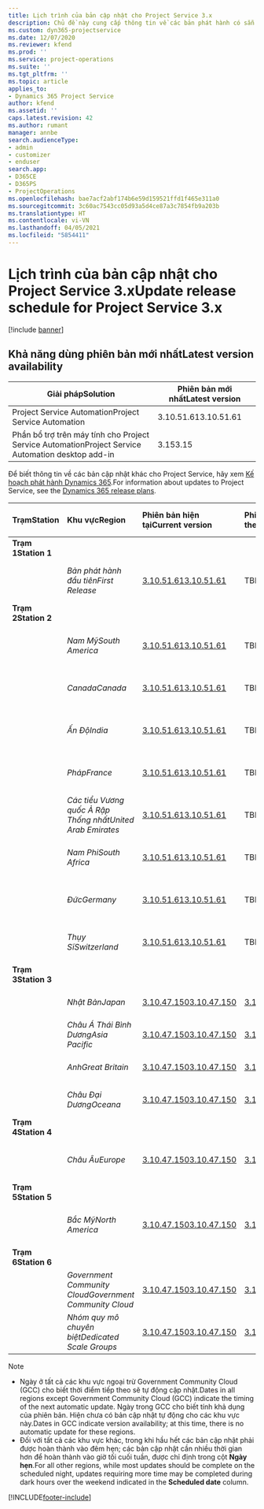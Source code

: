 ```yaml
---
title: Lịch trình của bản cập nhật cho Project Service 3.x
description: Chủ đề này cung cấp thông tin về các bản phát hành có sẵn và sắp tới của Dynamics 365 Project Service Automation.
ms.custom: dyn365-projectservice
ms.date: 12/07/2020
ms.reviewer: kfend
ms.prod: ''
ms.service: project-operations
ms.suite: ''
ms.tgt_pltfrm: ''
ms.topic: article
applies_to:
- Dynamics 365 Project Service
author: kfend
ms.assetid: ''
caps.latest.revision: 42
ms.author: rumant
manager: annbe
search.audienceType:
- admin
- customizer
- enduser
search.app:
- D365CE
- D365PS
- ProjectOperations
ms.openlocfilehash: bae7acf2abf174b6e59d159521ffd1f465e311a0
ms.sourcegitcommit: 3c60ac7543cc05d93a5d4ce87a3c7854fb9a203b
ms.translationtype: HT
ms.contentlocale: vi-VN
ms.lasthandoff: 04/05/2021
ms.locfileid: "5854411"
---
```

# <a name="update-release-schedule-for-project-service-3x"></a><span data-ttu-id="804c3-103">Lịch trình của bản cập nhật cho Project Service 3.x</span><span class="sxs-lookup"><span data-stu-id="804c3-103">Update release schedule for Project Service 3.x</span></span>

[!include [banner](../includes/psa-now-project-operations.md)]

## <a name="latest-version-availability"></a><span data-ttu-id="804c3-104">Khả năng dùng phiên bản mới nhất</span><span class="sxs-lookup"><span data-stu-id="804c3-104">Latest version availability</span></span>

| <span data-ttu-id="804c3-105">Giải pháp</span><span class="sxs-lookup"><span data-stu-id="804c3-105">Solution</span></span>  | <span data-ttu-id="804c3-106">Phiên bản mới nhất</span><span class="sxs-lookup"><span data-stu-id="804c3-106">Latest version</span></span> |
|-------|----|
| <span data-ttu-id="804c3-107">Project Service Automation</span><span class="sxs-lookup"><span data-stu-id="804c3-107">Project Service Automation</span></span>    | <span data-ttu-id="804c3-108">3.10.51.61</span><span class="sxs-lookup"><span data-stu-id="804c3-108">3.10.51.61</span></span> |
| <span data-ttu-id="804c3-109">Phần bổ trợ trên máy tính cho Project Service Automation</span><span class="sxs-lookup"><span data-stu-id="804c3-109">Project Service Automation desktop add-in</span></span>                | <span data-ttu-id="804c3-110">3.15</span><span class="sxs-lookup"><span data-stu-id="804c3-110">3.15</span></span>          |

<span data-ttu-id="804c3-111">Để biết thông tin về các bản cập nhật khác cho Project Service, hãy xem [Kế hoạch phát hành Dynamics 365](https://docs.microsoft.com/dynamics365/release-plans/).</span><span class="sxs-lookup"><span data-stu-id="804c3-111">For information about updates to Project Service, see the [Dynamics 365 release plans](https://docs.microsoft.com/dynamics365/release-plans/).</span></span> 

| <span data-ttu-id="804c3-112">Trạm</span><span class="sxs-lookup"><span data-stu-id="804c3-112">Station</span></span>  | <span data-ttu-id="804c3-113">Khu vực</span><span class="sxs-lookup"><span data-stu-id="804c3-113">Region</span></span> | <span data-ttu-id="804c3-114">Phiên bản hiện tại</span><span class="sxs-lookup"><span data-stu-id="804c3-114">Current version</span></span> | <span data-ttu-id="804c3-115">Phiên bản tiếp theo</span><span class="sxs-lookup"><span data-stu-id="804c3-115">Next version</span></span> |  <span data-ttu-id="804c3-116">Ngày đã lên lịch</span><span class="sxs-lookup"><span data-stu-id="804c3-116">Scheduled date</span></span>
| :---   | :---   | :---   | :---   |:---   |         
|<span data-ttu-id="804c3-117"><strong>Trạm 1</strong></span><span class="sxs-lookup"><span data-stu-id="804c3-117"><strong>Station 1</strong></span></span> | |  |  | |
| | <span data-ttu-id="804c3-118"><i>Bản phát hành đầu tiên</i></span><span class="sxs-lookup"><span data-stu-id="804c3-118"><i>First Release</i></span></span> | [<span data-ttu-id="804c3-119">3.10.51.61</span><span class="sxs-lookup"><span data-stu-id="804c3-119">3.10.51.61</span></span>](whats-new-ur-30.md) | <span data-ttu-id="804c3-120">TBD</span><span class="sxs-lookup"><span data-stu-id="804c3-120">TBD</span></span> | <span data-ttu-id="804c3-121">Ngày 23 tháng 4 năm 2021</span><span class="sxs-lookup"><span data-stu-id="804c3-121">April 23, 2021</span></span>
|<span data-ttu-id="804c3-122"><strong>Trạm 2</strong></span><span class="sxs-lookup"><span data-stu-id="804c3-122"><strong>Station 2</strong></span></span> | |  |  | |
| | <span data-ttu-id="804c3-123"><i>Nam Mỹ</i></span><span class="sxs-lookup"><span data-stu-id="804c3-123"><i>South America</i></span></span> | [<span data-ttu-id="804c3-124">3.10.51.61</span><span class="sxs-lookup"><span data-stu-id="804c3-124">3.10.51.61</span></span>](whats-new-ur-30.md) | <span data-ttu-id="804c3-125">TBD</span><span class="sxs-lookup"><span data-stu-id="804c3-125">TBD</span></span> | <span data-ttu-id="804c3-126">Ngày 30 tháng 4 năm 2021</span><span class="sxs-lookup"><span data-stu-id="804c3-126">April 30, 2021</span></span>
| | <span data-ttu-id="804c3-127"><i>Canada</i></span><span class="sxs-lookup"><span data-stu-id="804c3-127"><i>Canada</i></span></span> | [<span data-ttu-id="804c3-128">3.10.51.61</span><span class="sxs-lookup"><span data-stu-id="804c3-128">3.10.51.61</span></span>](whats-new-ur-30.md) | <span data-ttu-id="804c3-129">TBD</span><span class="sxs-lookup"><span data-stu-id="804c3-129">TBD</span></span> | <span data-ttu-id="804c3-130">Ngày 30 tháng 4 năm 2021</span><span class="sxs-lookup"><span data-stu-id="804c3-130">April 30, 2021</span></span>
| | <span data-ttu-id="804c3-131"><i>Ấn Độ</i></span><span class="sxs-lookup"><span data-stu-id="804c3-131"><i>India</i></span></span> | [<span data-ttu-id="804c3-132">3.10.51.61</span><span class="sxs-lookup"><span data-stu-id="804c3-132">3.10.51.61</span></span>](whats-new-ur-30.md) | <span data-ttu-id="804c3-133">TBD</span><span class="sxs-lookup"><span data-stu-id="804c3-133">TBD</span></span> | <span data-ttu-id="804c3-134">Ngày 30 tháng 4 năm 2021</span><span class="sxs-lookup"><span data-stu-id="804c3-134">April 30, 2021</span></span>
| | <span data-ttu-id="804c3-135"><i>Pháp</i></span><span class="sxs-lookup"><span data-stu-id="804c3-135"><i>France</i></span></span> | [<span data-ttu-id="804c3-136">3.10.51.61</span><span class="sxs-lookup"><span data-stu-id="804c3-136">3.10.51.61</span></span>](whats-new-ur-30.md) | <span data-ttu-id="804c3-137">TBD</span><span class="sxs-lookup"><span data-stu-id="804c3-137">TBD</span></span> | <span data-ttu-id="804c3-138">Ngày 30 tháng 4 năm 2021</span><span class="sxs-lookup"><span data-stu-id="804c3-138">April 30, 2021</span></span>
| | <span data-ttu-id="804c3-139"><i>Các tiểu Vương quốc Ả Rập Thống nhất</i></span><span class="sxs-lookup"><span data-stu-id="804c3-139"><i>United Arab Emirates</i></span></span> | [<span data-ttu-id="804c3-140">3.10.51.61</span><span class="sxs-lookup"><span data-stu-id="804c3-140">3.10.51.61</span></span>](whats-new-ur-30.md) | <span data-ttu-id="804c3-141">TBD</span><span class="sxs-lookup"><span data-stu-id="804c3-141">TBD</span></span> | <span data-ttu-id="804c3-142">Ngày 30 tháng 4 năm 2021</span><span class="sxs-lookup"><span data-stu-id="804c3-142">April 30, 2021</span></span>
| | <span data-ttu-id="804c3-143"><i>Nam Phi</i></span><span class="sxs-lookup"><span data-stu-id="804c3-143"><i>South Africa</i></span></span> | [<span data-ttu-id="804c3-144">3.10.51.61</span><span class="sxs-lookup"><span data-stu-id="804c3-144">3.10.51.61</span></span>](whats-new-ur-30.md) | <span data-ttu-id="804c3-145">TBD</span><span class="sxs-lookup"><span data-stu-id="804c3-145">TBD</span></span> | <span data-ttu-id="804c3-146">Ngày 30 tháng 4 năm 2021</span><span class="sxs-lookup"><span data-stu-id="804c3-146">April 30, 2021</span></span>
| | <span data-ttu-id="804c3-147"><i>Đức</i></span><span class="sxs-lookup"><span data-stu-id="804c3-147"><i>Germany</i></span></span> | [<span data-ttu-id="804c3-148">3.10.51.61</span><span class="sxs-lookup"><span data-stu-id="804c3-148">3.10.51.61</span></span>](whats-new-ur-30.md) | <span data-ttu-id="804c3-149">TBD</span><span class="sxs-lookup"><span data-stu-id="804c3-149">TBD</span></span> | <span data-ttu-id="804c3-150">Ngày 30 tháng 4 năm 2021</span><span class="sxs-lookup"><span data-stu-id="804c3-150">April 30, 2021</span></span>
| | <span data-ttu-id="804c3-151"><i>Thụy Sĩ</i></span><span class="sxs-lookup"><span data-stu-id="804c3-151"><i>Switzerland</i></span></span> | [<span data-ttu-id="804c3-152">3.10.51.61</span><span class="sxs-lookup"><span data-stu-id="804c3-152">3.10.51.61</span></span>](whats-new-ur-30.md) | <span data-ttu-id="804c3-153">TBD</span><span class="sxs-lookup"><span data-stu-id="804c3-153">TBD</span></span> | <span data-ttu-id="804c3-154">Ngày 30 tháng 4 năm 2021</span><span class="sxs-lookup"><span data-stu-id="804c3-154">April 30, 2021</span></span>
|<span data-ttu-id="804c3-155"><strong>Trạm 3</strong></span><span class="sxs-lookup"><span data-stu-id="804c3-155"><strong>Station 3</strong></span></span> | |  |  | |
| | <span data-ttu-id="804c3-156"><i>Nhật Bản</i></span><span class="sxs-lookup"><span data-stu-id="804c3-156"><i>Japan</i></span></span> | [<span data-ttu-id="804c3-157">3.10.47.150</span><span class="sxs-lookup"><span data-stu-id="804c3-157">3.10.47.150</span></span>](whats-new-ur-29-5.md) | [<span data-ttu-id="804c3-158">3.10.51.61</span><span class="sxs-lookup"><span data-stu-id="804c3-158">3.10.51.61</span></span>](whats-new-ur-30.md) | <span data-ttu-id="804c3-159">9 tháng 4 năm 2021</span><span class="sxs-lookup"><span data-stu-id="804c3-159">April 9, 2021</span></span>
| | <span data-ttu-id="804c3-160"><i>Châu Á Thái Bình Dương</i></span><span class="sxs-lookup"><span data-stu-id="804c3-160"><i>Asia Pacific</i></span></span> | [<span data-ttu-id="804c3-161">3.10.47.150</span><span class="sxs-lookup"><span data-stu-id="804c3-161">3.10.47.150</span></span>](whats-new-ur-29-5.md) | [<span data-ttu-id="804c3-162">3.10.51.61</span><span class="sxs-lookup"><span data-stu-id="804c3-162">3.10.51.61</span></span>](whats-new-ur-30.md) | <span data-ttu-id="804c3-163">9 tháng 4 năm 2021</span><span class="sxs-lookup"><span data-stu-id="804c3-163">April 9, 2021</span></span>
| | <span data-ttu-id="804c3-164"><i>Anh</i></span><span class="sxs-lookup"><span data-stu-id="804c3-164"><i>Great Britain</i></span></span> | [<span data-ttu-id="804c3-165">3.10.47.150</span><span class="sxs-lookup"><span data-stu-id="804c3-165">3.10.47.150</span></span>](whats-new-ur-29-5.md) | [<span data-ttu-id="804c3-166">3.10.51.61</span><span class="sxs-lookup"><span data-stu-id="804c3-166">3.10.51.61</span></span>](whats-new-ur-30.md) | <span data-ttu-id="804c3-167">9 tháng 4 năm 2021</span><span class="sxs-lookup"><span data-stu-id="804c3-167">April 9, 2021</span></span>
| | <span data-ttu-id="804c3-168"><i>Châu Đại Dương</i></span><span class="sxs-lookup"><span data-stu-id="804c3-168"><i>Oceana</i></span></span> | [<span data-ttu-id="804c3-169">3.10.47.150</span><span class="sxs-lookup"><span data-stu-id="804c3-169">3.10.47.150</span></span>](whats-new-ur-29-5.md) | [<span data-ttu-id="804c3-170">3.10.51.61</span><span class="sxs-lookup"><span data-stu-id="804c3-170">3.10.51.61</span></span>](whats-new-ur-30.md) | <span data-ttu-id="804c3-171">9 tháng 4 năm 2021</span><span class="sxs-lookup"><span data-stu-id="804c3-171">April 9, 2021</span></span>
|<span data-ttu-id="804c3-172"><strong>Trạm 4</strong></span><span class="sxs-lookup"><span data-stu-id="804c3-172"><strong>Station 4</strong></span></span> | |  |  | |
| | <span data-ttu-id="804c3-173"><i>Châu Âu</i></span><span class="sxs-lookup"><span data-stu-id="804c3-173"><i>Europe</i></span></span> | [<span data-ttu-id="804c3-174">3.10.47.150</span><span class="sxs-lookup"><span data-stu-id="804c3-174">3.10.47.150</span></span>](whats-new-ur-29-5.md) | [<span data-ttu-id="804c3-175">3.10.51.61</span><span class="sxs-lookup"><span data-stu-id="804c3-175">3.10.51.61</span></span>](whats-new-ur-30.md) | <span data-ttu-id="804c3-176">Ngày 16 tháng 4 năm 2021</span><span class="sxs-lookup"><span data-stu-id="804c3-176">April 16, 2021</span></span>
|<span data-ttu-id="804c3-177"><strong>Trạm 5</strong></span><span class="sxs-lookup"><span data-stu-id="804c3-177"><strong>Station 5</strong></span></span> | |  |  | |
| | <span data-ttu-id="804c3-178"><i>Bắc Mỹ</i></span><span class="sxs-lookup"><span data-stu-id="804c3-178"><i>North America</i></span></span> | [<span data-ttu-id="804c3-179">3.10.47.150</span><span class="sxs-lookup"><span data-stu-id="804c3-179">3.10.47.150</span></span>](whats-new-ur-29-5.md) | [<span data-ttu-id="804c3-180">3.10.51.61</span><span class="sxs-lookup"><span data-stu-id="804c3-180">3.10.51.61</span></span>](whats-new-ur-30.md) | <span data-ttu-id="804c3-181">Ngày 23 tháng 4 năm 2021</span><span class="sxs-lookup"><span data-stu-id="804c3-181">April 23, 2021</span></span>
|<span data-ttu-id="804c3-182"><strong>Trạm 6</strong></span><span class="sxs-lookup"><span data-stu-id="804c3-182"><strong>Station 6</strong></span></span> | |  |  | |
| | <span data-ttu-id="804c3-183"><i>Government Community Cloud</i></span><span class="sxs-lookup"><span data-stu-id="804c3-183"><i>Government Community Cloud</i></span></span> | [<span data-ttu-id="804c3-184">3.10.47.150</span><span class="sxs-lookup"><span data-stu-id="804c3-184">3.10.47.150</span></span>](whats-new-ur-29-5.md) | [<span data-ttu-id="804c3-185">3.10.51.61</span><span class="sxs-lookup"><span data-stu-id="804c3-185">3.10.51.61</span></span>](whats-new-ur-30.md) | <span data-ttu-id="804c3-186">Ngày 30 tháng 4 năm 2021</span><span class="sxs-lookup"><span data-stu-id="804c3-186">April 30, 2021</span></span>
| | <span data-ttu-id="804c3-187"><i>Nhóm quy mô chuyên biệt</i></span><span class="sxs-lookup"><span data-stu-id="804c3-187"><i>Dedicated Scale Groups</i></span></span> | [<span data-ttu-id="804c3-188">3.10.47.150</span><span class="sxs-lookup"><span data-stu-id="804c3-188">3.10.47.150</span></span>](whats-new-ur-29-5.md) | [<span data-ttu-id="804c3-189">3.10.51.61</span><span class="sxs-lookup"><span data-stu-id="804c3-189">3.10.51.61</span></span>](whats-new-ur-30.md) | <span data-ttu-id="804c3-190">Ngày 30 tháng 4 năm 2021</span><span class="sxs-lookup"><span data-stu-id="804c3-190">April 30, 2021</span></span>

>[!Note]
> - <span data-ttu-id="804c3-191">Ngày ở tất cả các khu vực ngoại trừ Government Community Cloud (GCC) cho biết thời điểm tiếp theo sẽ tự động cập nhật.</span><span class="sxs-lookup"><span data-stu-id="804c3-191">Dates in all regions except Government Community Cloud (GCC) indicate the timing of the next automatic update.</span></span> <span data-ttu-id="804c3-192">Ngày trong GCC cho biết tính khả dụng của phiên bản. Hiện chưa có bản cập nhật tự động cho các khu vực này.</span><span class="sxs-lookup"><span data-stu-id="804c3-192">Dates in GCC indicate version availability; at this time, there is no automatic update for these regions.</span></span>
> - <span data-ttu-id="804c3-193">Đối với tất cả các khu vực khác, trong khi hầu hết các bản cập nhật phải được hoàn thành vào đêm hẹn; các bản cập nhật cần nhiều thời gian hơn để hoàn thành vào giờ tối cuối tuần, được chỉ định trong cột **Ngày hẹn**.</span><span class="sxs-lookup"><span data-stu-id="804c3-193">For all other regions, while most updates should be complete on the scheduled night, updates requiring more time may be completed during dark hours over the weekend indicated in the **Scheduled date** column.</span></span>


[!INCLUDE[footer-include](../includes/footer-banner.md)]
